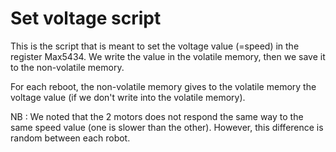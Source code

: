 # Set voltage script

This is the script that is meant to set the voltage value (=speed) in the register Max5434. 
We write the value in the volatile memory, then we save it to the non-volatile memory. 

For each reboot, the non-volatile memory gives to the volatile memory the voltage value (if we don't write into the volatile memory).

NB : We noted that the 2 motors does not respond the same way to the same speed value (one is slower than the other). However, this difference is random between each robot. 